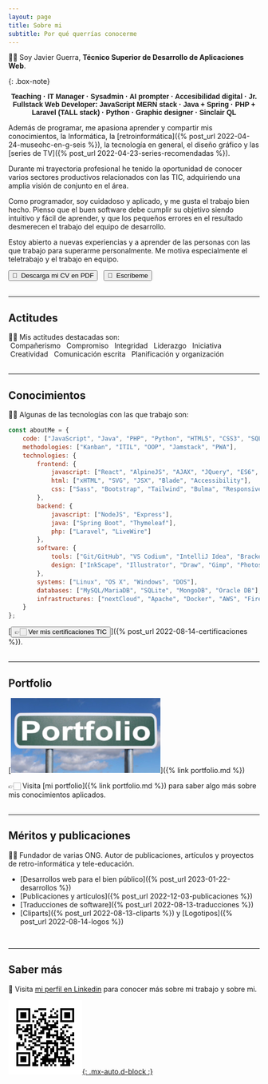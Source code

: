 ```yaml
---
layout: page
title: Sobre mi
subtitle: Por qué querrías conocerme
---
```


👋🏻 Soy Javier Guerra, **Técnico Superior de Desarrollo de Aplicaciones Web**.

{: .box-note}
<center style="font-family:Arial, Helvetica, sans-serif;"><strong>Teaching · IT Manager · Sysadmin · AI prompter · Accesibilidad digital · Jr. Fullstack Web Developer: JavaScript MERN stack · Java + Spring · PHP + Laravel (TALL stack) · Python · Graphic designer · Sinclair QL</strong></center>

Además de programar, me apasiona aprender y compartir mis conocimientos, la Informática, la [retroinformática]({% post_url 2022-04-24-museohc-en-g-seis %}), la tecnología en general, el diseño gráfico y las [series de TV]({% post_url 2022-04-23-series-recomendadas %}).

Durante mi trayectoria profesional he tenido la oportunidad de conocer varios sectores productivos relacionados con las TIC, adquiriendo una amplia visión de conjunto en el área.

Como programador, soy cuidadoso y aplicado, y me gusta el trabajo bien hecho. Pienso que el buen software debe cumplir su objetivo siendo intuitivo y fácil de aprender, y que los pequeños errores en el resultado desmerecen el trabajo del equipo de desarrollo.

Estoy abierto a nuevas experiencias y a aprender de las personas con las que trabajo para superarme personalmente. Me motiva especialmente el teletrabajo y el trabajo en equipo.

[<button class="btn btn-info" style="font-family:Arial, Helvetica, sans-serif;">📄&nbsp;&nbsp;Descarga&nbsp;mi&nbsp;CV&nbsp;en&nbsp;PDF</button>](/assets/doc/CV-javguerra.pdf) &nbsp; [<button class="btn btn-info" style="font-family:Arial, Helvetica, sans-serif;">📧&nbsp;&nbsp;Escríbeme</button>](mailto:javguerra@badared.com)  
<br />
<hr />

## Actitudes

👍🏻 Mis actitudes destacadas son:  
<span class="badge bg-info text-white">&nbsp;Compañerismo&nbsp;</span> <span class="badge bg-info text-white">&nbsp;Compromiso&nbsp;</span> <span class="badge bg-info text-white">&nbsp;Integridad&nbsp;</span> <span class="badge bg-info text-white">&nbsp;Liderazgo&nbsp;</span> <span class="badge bg-info text-white">&nbsp;Iniciativa&nbsp;</span> <span class="badge bg-info text-white">&nbsp;Creatividad&nbsp;</span> <span class="badge bg-info text-white">&nbsp;Comunicación&nbsp;escrita&nbsp;</span> <span class="badge bg-info text-white">&nbsp;Planificación&nbsp;y&nbsp;organización&nbsp;</span>  
<br />
<hr />

## Conocimientos

👍🏻 Algunas de las tecnologías con las que trabajo son:

```javascript
const aboutMe = {
    code: ["JavaScript", "Java", "PHP", "Python", "HTML5", "CSS3", "SQL", "Bash"],
    methodologies: ["Kanban", "ITIL", "OOP", "Jamstack", "PWA"],
    technologies: {
        frontend: {
            javascript: ["React", "AlpineJS", "AJAX", "JQuery", "ES6", "TS"],
            html: ["xHTML", "SVG", "JSX", "Blade", "Accessibility"],
            css: ["Sass", "Bootstrap", "Tailwind", "Bulma", "Responsive"]
        },
        backend: {
            javascript: ["NodeJS", "Express"],
            java: ["Spring Boot", "Thymeleaf"],
            php: ["Laravel", "LiveWire"]
        },
        software: {
            tools: ["Git/GitHub", "VS Codium", "IntelliJ Idea", "Brackets"],
            design: ["InkScape", "Illustrator", "Draw", "Gimp", "Photoshop", "Scribus"]
        },
        systems: ["Linux", "OS X", "Windows", "DOS"],
        databases: ["MySQL/MariaDB", "SQLite", "MongoDB", "Oracle DB"],
        infrastructures: ["nextCloud", "Apache", "Docker", "AWS", "Firebase", "Netlify", "Heroku", "CI/CD", "Networks"]
    }
};

``` 
[<button class="btn btn-info" style="font-family:Arial, Helvetica, sans-serif;">👉🏻&nbsp;Ver mis certificaciones TIC</button>]({% post_url 2022-08-14-certificaciones %}).  
<br />
<hr />

## Portfolio

[![Portfolio](/assets/img/portfolio.jpg)]({% link portfolio.md %})

👉🏻 Visita [mi portfolio]({% link portfolio.md %}) para saber algo más sobre mis conocimientos aplicados.  
<br />
<hr />

## Méritos y publicaciones
✌🏻 Fundador de varias ONG. Autor de publicaciones, artículos y proyectos de retro-informática y tele-educación.

* [Desarrollos web para el bien público]({% post_url 2023-01-22-desarrollos %})  
* [Publicaciones y artículos]({% post_url 2022-12-03-publicaciones %})  
* [Traducciones de software]({% post_url 2022-08-13-traducciones %})  
* [Cliparts]({% post_url 2022-08-13-cliparts %}) y [Logotipos]({% post_url 2022-08-14-logos %})  
<br />
<hr />

## Saber más
🔗 Visita [mi perfil en Linkedin](https://linkedin.com/in/javguerra) para conocer más sobre mi trabajo y sobre mi.

[![Código QR](assets/img/qr-code.png){: .mx-auto.d-block :}](https://linkedin.com/in/javguerra)
